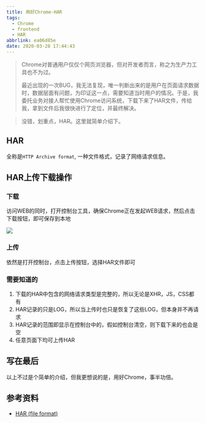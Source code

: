 ```yaml
---
title: 用好Chrome-HAR
tags:
  - Chrome
  - frontend
  - HAR
abbrlink: ea06d85e
date: 2020-03-28 17:44:43
---
```

> Chrome对普通用户仅仅个网页浏览器，但对开发者而言，称之为生产力工具也不为过。
> 
> 最近出现的一次BUG，我无法复现，唯一判断出来的是用户在页面请求数据时，数据层面有问题，为印证这一点，需要知道当时用户的情况。于是，我委托业务对接人帮忙使用Chrome访问系统，下载下来了HAR文件，传给我，拿到文件后我很快进行了定位，并最终解决。

> 没错，划重点，HAR。这里就简单介绍下。


## HAR
全称是`HTTP Archive format`, 一种文件格式，记录了网络请求信息。

## HAR上传下载操作

### 下载
访问WEB的同时，打开控制台工具，确保Chrome正在发起WEB请求，然后点击下载按钮，即可保存到本地

![](https://i.imgur.com/f49Klwy.png)

### 上传
依然是打开控制台，点击上传按钮，选择HAR文件即可

###  需要知道的

1. 下载的HAR中包含的网络请求类型是完整的，所以无论是XHR，JS，CSS都有
2. HAR记录的只是LOG，所以当上传时也只是恢复了这些LOG，但本身并不再请求
3. HAR记录的范围即显示在控制台中的，假如控制台清空，则下载下来的也会是空
3. 任意页面下均可上传HAR


## 写在最后
以上不过是个简单的介绍，但我更想说的是，用好Chrome，事半功倍。

## 参考资料
- [HAR (file format)](https://en.wikipedia.org/wiki/HAR_(file_format))